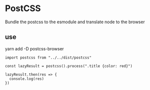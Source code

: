 # PostCSS

Bundle the postcss to the esmodule and translate node to the browser

## use

yarn add -D postcss-browser

```
import postcss from "../../dist/postcss"

const lazyResult = postcss().process(".title {color: red}")

lazyResult.then(res => {
  console.log(res)
})

```
